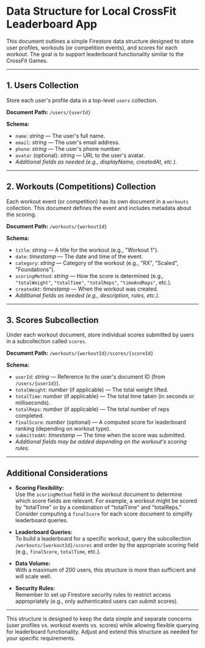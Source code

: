 # Data Structure for Local CrossFit Leaderboard App

This document outlines a simple Firestore data structure designed to store user profiles, workouts (or competition events), and scores for each workout. The goal is to support leaderboard functionality similar to the CrossFit Games.

---

## 1. Users Collection

Store each user's profile data in a top-level `users` collection.

**Document Path:** `/users/{userId}`

**Schema:**
- `name`: _string_ — The user's full name.
- `email`: _string_ — The user's email address.
- `phone`: _string_ — The user's phone number.
- `avatar` (optional): _string_ — URL to the user's avatar.
- *Additional fields as needed (e.g., displayName, createdAt, etc.).*

---

## 2. Workouts (Competitions) Collection

Each workout event (or competition) has its own document in a `workouts` collection. This document defines the event and includes metadata about the scoring.

**Document Path:** `/workouts/{workoutId}`

**Schema:**
- `title`: _string_ — A title for the workout (e.g., "Workout 1").
- `date`: _timestamp_ — The date and time of the event.
- `category`: _string_ — Category of the workout (e.g., "RX", "Scaled", "Foundations").
- `scoringMethod`: _string_ — How the score is determined (e.g., `"totalWeight"`, `"totalTime"`, `"totalReps"`, `"timeAndReps"`, etc.).
- `createdAt`: _timestamp_ — When the workout was created.
- *Additional fields as needed (e.g., description, rules, etc.).*

---

## 3. Scores Subcollection

Under each workout document, store individual scores submitted by users in a subcollection called `scores`.

**Document Path:** `/workouts/{workoutId}/scores/{scoreId}`

**Schema:**
- `userId`: _string_ — Reference to the user's document ID (from `/users/{userId}`).
- `totalWeight`: _number_ (if applicable) — The total weight lifted.
- `totalTime`: _number_ (if applicable) — The total time taken (in seconds or milliseconds).
- `totalReps`: _number_ (if applicable) — The total number of reps completed.
- `finalScore`: _number_ (optional) — A computed score for leaderboard ranking (depending on workout type).
- `submittedAt`: _timestamp_ — The time when the score was submitted.
- *Additional fields may be added depending on the workout's scoring rules.*

---

## Additional Considerations

- **Scoring Flexibility:**  
  Use the `scoringMethod` field in the workout document to determine which score fields are relevant. For example, a workout might be scored by "totalTime" or by a combination of "totalTime" and "totalReps."  
  Consider computing a `finalScore` for each score document to simplify leaderboard queries.

- **Leaderboard Queries:**  
  To build a leaderboard for a specific workout, query the subcollection `/workouts/{workoutId}/scores` and order by the appropriate scoring field (e.g., `finalScore`, `totalTime`, etc.).

- **Data Volume:**  
  With a maximum of 200 users, this structure is more than sufficient and will scale well.

- **Security Rules:**  
  Remember to set up Firestore security rules to restrict access appropriately (e.g., only authenticated users can submit scores).

---

This structure is designed to keep the data simple and separate concerns (user profiles vs. workout events vs. scores) while allowing flexible querying for leaderboard functionality. Adjust and extend this structure as needed for your specific requirements.
